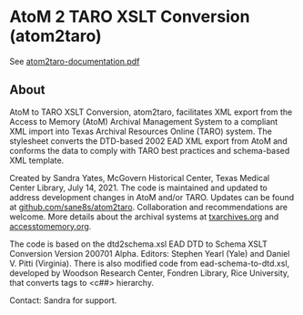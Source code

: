 AtoM 2 TARO XSLT Conversion (atom2taro)
=====
See [atom2taro-documentation.pdf](https://github.com/sane8s/atom2taro/blob/main/atom2taro-documentation.pdf)

## About
AtoM to TARO XSLT Conversion, atom2taro, facilitates XML export from the Access to Memory (AtoM) Archival Management System to a compliant XML import into Texas Archival Resources Online (TARO) system. The stylesheet converts the DTD-based 2002 EAD XML export from AtoM and conforms the data to comply with TARO best practices and schema-based XML template.

Created by Sandra Yates, McGovern Historical Center, Texas Medical Center Library, July 14, 2021. The code is maintained and updated to address development changes in AtoM and/or TARO. Updates can be found at [github.com/sane8s/atom2taro](https://github.com/sane8s/atom2taro). Collaboration and recommendations are welcome. More details about the archival systems at [txarchives.org](https://txarchives.org/) and [accesstomemory.org](https://www.accesstomemory.org/).

The code is based on the dtd2schema.xsl EAD DTD to Schema XSLT Conversion Version 200701 Alpha. Editors: Stephen Yearl (Yale) and Daniel V. Pitti (Virginia).
There is also modified code from ead-schema-to-dtd.xsl, developed by Woodson Research Center, Fondren Library, Rice University, that converts <c> tags to <c##> hierarchy.


Contact: Sandra for support.
